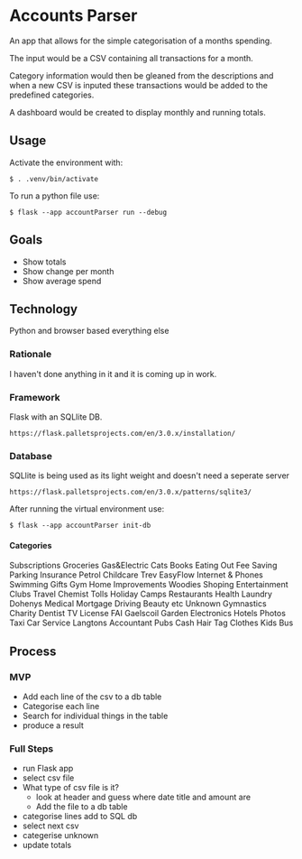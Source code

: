 # Accounts Parser

An app that allows for the simple categorisation of a months spending.

The input would be a CSV containing all transactions for a month.

Category information would then be gleaned from the descriptions and when a new CSV is inputed
these transactions would be added to the predefined categories.

A dashboard would be created to display monthly and running totals.

## Usage

Activate the environment with:

```
$ . .venv/bin/activate
```

To run a python file use:

```
$ flask --app accountParser run --debug
```

## Goals

- Show totals
- Show change per month
- Show average spend

## Technology

Python and browser based everything else

### Rationale

I haven't done anything in it and it is coming up in work.

### Framework

Flask with an SQLlite DB.

`https://flask.palletsprojects.com/en/3.0.x/installation/`

### Database

SQLlite is being used as its light weight and doesn't need a seperate server

`https://flask.palletsprojects.com/en/3.0.x/patterns/sqlite3/`

After running the virtual environment use:

```
$ flask --app accountParser init-db
```

#### Categories

Subscriptions
Groceries
Gas&Electric
Cats
Books
Eating Out
Fee
Saving
Parking
Insurance
Petrol
Childcare
Trev EasyFlow
Internet & Phones
Swimming
Gifts
Gym
Home Improvements
Woodies
Shoping
Entertainment
Clubs
Travel
Chemist
Tolls
Holiday
Camps
Restaurants
Health
Laundry
Dohenys
Medical
Mortgage
Driving
Beauty etc
Unknown
Gymnastics
Charity
Dentist
TV License
FAI
Gaelscoil
Garden
Electronics
Hotels
Photos
Taxi
Car Service
Langtons
Accountant
Pubs
Cash
Hair
Tag
Clothes
Kids Bus

## Process

### MVP

- Add each line of the csv to a db table
- Categorise each line
- Search for individual things in the table
- produce a result

### Full Steps

- run Flask app
- select csv file
- What type of csv file is it?
  - look at header and guess where date title and amount are
  - Add the file to a db table
- categorise lines add to SQL db
- select next csv
- categerise unknown
- update totals

```

```
